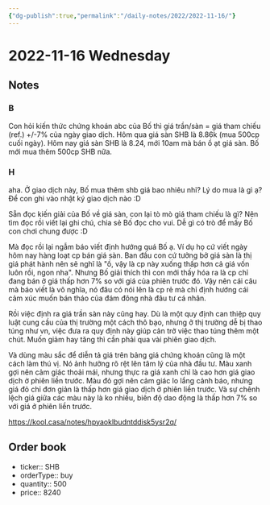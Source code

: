 ```yaml
---
{"dg-publish":true,"permalink":"/daily-notes/2022/2022-11-16/"}
---
```


# 2022-11-16 Wednesday

## Notes

### B

Con hỏi kiến thức chứng khoán abc của Bố thì giá trần/sàn = giá tham chiếu (ref.) +/-7% của ngày giao dịch.
Hôm qua giá sàn SHB là 8.86k (mua 500cp cuối ngày). Hôm nay giá sàn SHB là 8.24, mới 10am mà bán ồ ạt giá sàn. Bố mới mua thêm 500cp SHB nữa.

### H

aha. Ở giao dịch này, Bố mua thêm shb giá bao nhiêu nhỉ? Lý do mua là gì ạ? Để con ghi vào nhật ký giao dịch nào :D

Sẵn đọc kiến giải của Bố về giá sàn, con lại tò mò giá tham chiếu là gì? Nên tìm đọc rồi viết lại ghi chú, chia sẻ Bố đọc cho vui. Dễ gì có trò để mấy Bố con chơi chung được :D

Mà đọc rồi lại ngẫm báo viết định hướng quá Bố ạ. Ví dụ họ cứ viết ngày hôm nay hàng loạt cp bán giá sàn. Ban đầu con cứ tưởng bở giá sàn là thị giá phát hành nên sẽ nghĩ là "ồ, vậy là cp này xuống thấp hơn cả giá vốn luôn rồi, ngon nha". Nhưng Bố giải thích thì con mới thấy hóa ra là cp chỉ đang bán ở giá thấp hơn 7% so với giá của phiên trước đó. Vậy nên cái câu mà báo viết là vô nghĩa, nó đâu có nói lên là cp rẻ mà chỉ định hướng cái cảm xúc muốn bán tháo của đám đông nhà đâu tư cá nhân.

Rồi việc định ra giá trần sàn này cũng hay. Dù là một quy định can thiệp quy luật cung cầu của thị trường một cách thô bạo, nhưng ở thị trường dễ bị thao túng như vn, việc đưa ra quy định này giúp cản trở việc thao túng thêm một chút. Muốn giảm hay tăng thì cần phải qua vài phiên giao dịch.

Và dùng màu sắc để diễn tả giá trên bảng giá chứng khoán cũng là một cách làm thú vị. Nó ảnh hưởng rõ rệt lên tâm lý của nhà đầu tư. Màu xanh gợi nên cảm giác thoải mái, nhưng thực ra giá xanh chỉ là cao hơn giá giao dịch ở phiên liền trước. Màu đỏ gợi nên cảm giác lo lắng cảnh báo, nhưng giá đỏ chỉ đơn giản là thấp hơn giá giao dịch ở phiên liền trước. Và sự chênh lệch giá giữa các màu này là ko nhiều, biên độ dao động là thấp hơn 7% so với giá ở phiên liền trước.

https://kool.casa/notes/hpyaoklbudntddisk5ysr2q/

## Order book

- ticker:: SHB
- orderType:: buy
- quantity:: 500
- price:: 8240
